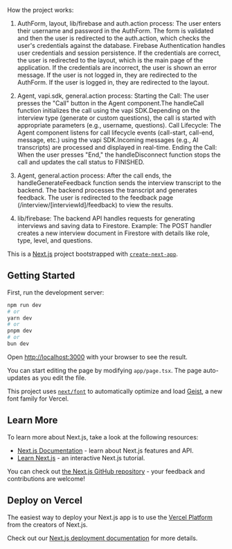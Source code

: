 How the project works:

1. AuthForm, layout, lib/firebase and auth.action process: The user enters their username and password in the AuthForm. The form is validated and then the user is redirected to the auth.action, which checks the user's credentials against the database. Firebase Authentication handles user credentials and session persistence. If the credentials are correct, the user is redirected to the layout, which is the main page of the application. If the credentials are incorrect, the user is shown an error message. If the user is not logged in, they are redirected to the AuthForm. If the user is logged in, they are redirected to the layout.

2. Agent, vapi.sdk, general.action process: Starting the Call: The user presses the "Call" button in the Agent component.The handleCall function initializes the call using the vapi SDK.Depending on the interview type (generate or custom questions), the call is started with appropriate parameters (e.g., username, questions). Call Lifecycle: The Agent component listens for call lifecycle events (call-start, call-end, message, etc.) using the vapi SDK.Incoming messages (e.g., AI transcripts) are processed and displayed in real-time. Ending the Call: When the user presses "End," the handleDisconnect function stops the call and updates the call status to FINISHED.

3. Agent, general.action process: After the call ends, the handleGenerateFeedback function sends the interview transcript to the backend. The backend processes the transcript and generates feedback. The user is redirected to the feedback page (/interview/[interviewId]/feedback) to view the results.

4. lib/firebase: The backend API handles requests for generating interviews and saving data to Firestore. Example: The POST handler creates a new interview document in Firestore with details like role, type, level, and questions.

This is a [Next.js](https://nextjs.org) project bootstrapped with [`create-next-app`](https://nextjs.org/docs/app/api-reference/cli/create-next-app).

## Getting Started

First, run the development server:

```bash
npm run dev
# or
yarn dev
# or
pnpm dev
# or
bun dev
```

Open [http://localhost:3000](http://localhost:3000) with your browser to see the result.

You can start editing the page by modifying `app/page.tsx`. The page auto-updates as you edit the file.

This project uses [`next/font`](https://nextjs.org/docs/app/building-your-application/optimizing/fonts) to automatically optimize and load [Geist](https://vercel.com/font), a new font family for Vercel.

## Learn More

To learn more about Next.js, take a look at the following resources:

- [Next.js Documentation](https://nextjs.org/docs) - learn about Next.js features and API.
- [Learn Next.js](https://nextjs.org/learn) - an interactive Next.js tutorial.

You can check out [the Next.js GitHub repository](https://github.com/vercel/next.js) - your feedback and contributions are welcome!

## Deploy on Vercel

The easiest way to deploy your Next.js app is to use the [Vercel Platform](https://vercel.com/new?utm_medium=default-template&filter=next.js&utm_source=create-next-app&utm_campaign=create-next-app-readme) from the creators of Next.js.

Check out our [Next.js deployment documentation](https://nextjs.org/docs/app/building-your-application/deploying) for more details.
